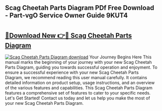 ## Scag Cheetah Parts Diagram PDf Free Download - Part-vgO Service Owner Guide 9KUT4

# <h2><a href="http://dfmvfu.blite.top/?on=Scag+Cheetah+Parts+Diagram">🔗Download New 👉🔴 Scag Cheetah Parts Diagram</a></h2>

[![Scag Cheetah Parts Diagram download](https://i.imgur.com/lujVjoI.png)](http://dfmvfu.blite.top/?on=Scag+Cheetah+Parts+Diagram)
Your Journey Begins Here This manual marks the beginning of your journey with your new Scag Cheetah Parts Diagram, guiding you towards successful operation and enjoyment. To ensure a successful experience with your new Scag Cheetah Parts Diagram, we recommend reading this user manual carefully. It contains detailed information on product setup, usage instructions, and an overview of the various features and capabilities. This Scag Cheetah Parts Diagram features a comprehensive set of features to cater to your specific needs. Let's Get Started! Contact us today and let us help you make the most of your new Scag Cheetah Parts Diagram.

